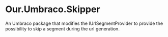# Our.Umbraco.Skipper
An Umbraco package that modifies the IUrlSegmentProvider to provide the possibility to skip a segment during the url generation.

